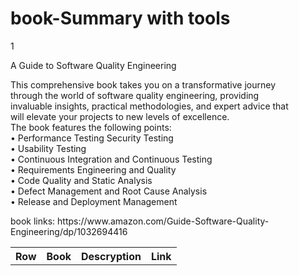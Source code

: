 # book-Summary with tools 
<table>
  <tr>
    <th>Row</th>
    <th>Book</th>
    <th>Descryption</th>
    <th>Link</th>
  </tr>
<tr>
  1
</tr>
  
 <tr>
   
  A Guide to Software Quality Engineering
 </tr>
 
 <tr>
   
  This comprehensive book takes you on a transformative journey </br>
through the world of software quality engineering, providing </br>
invaluable insights, practical methodologies, and expert advice that </br>
will elevate your projects to new levels of excellence. </br>
The book features the following points: </br>
• Performance Testing Security Testing </br>
• Usability Testing </br>
• Continuous Integration and Continuous Testing </br>
• Requirements Engineering and Quality </br>
• Code Quality and Static Analysis </br>
• Defect Management and Root Cause Analysis </br>
• Release and Deployment Management  </br>
</tr>
 <tr>
   book links: https://www.amazon.com/Guide-Software-Quality-Engineering/dp/1032694416
 </tr>


</table>
